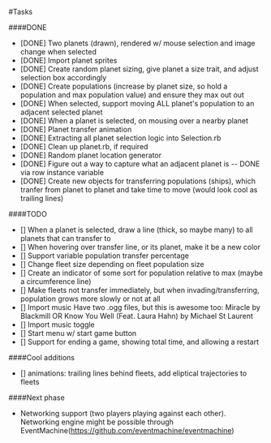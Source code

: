 #Tasks

####DONE
- [DONE] Two planets (drawn), rendered w/ mouse selection and image change when selected
- [DONE] Import planet sprites
- [DONE] Create random planet sizing, give planet a size trait, and adjust selection box accordingly
- [DONE] Create populations (increase by planet size, so hold a population and max population value) and ensure they max out out
- [DONE] When selected, support moving ALL planet's population to an adjacent selected planet
- [DONE] When a planet is selected, on mousing over a nearby planet
- [DONE] Planet transfer animation
- [DONE] Extracting all planet selection logic into Selection.rb
- [DONE] Clean up planet.rb, if required
- [DONE] Random planet location generator
- [DONE] Figure out a way to capture what an adjacent planet is -- DONE via row instance variable
- [DONE] Create new objects for transferring populations (ships), which tranfer from planet to planet
   and take time to move (would look cool as trailing lines)

####TODO

- [] When a planet is selected, draw a line (thick, so maybe many) to all planets that can transfer to
- [] When hovering over transfer line, or its planet, make it be a new color
- [] Support variable population transfer percentage
- [] Change fleet size depending on fleet population size
- [] Create an indicator of some sort for population relative to max (maybe a circumference line)
- [] Make fleets not transfer immediately, but when invading/transferring, population grows more slowly or not at all
- [] Import music
   Have two .ogg files, but this is awesome too: Miracle by Blackmill﻿ OR Know You Well (Feat. Laura Hahn) by Michael St﻿ Laurent
- [] Import music toggle
- [] Start menu w/ start game button
- [] Support for ending a game, showing total time, and allowing a restart

####Cool additions
- [] animations: trailing lines behind fleets, add eliptical trajectories to fleets

####Next phase
- Networking support (two players playing against each other). Networking engine might be possible through EventMachine(https://github.com/eventmachine/eventmachine)
